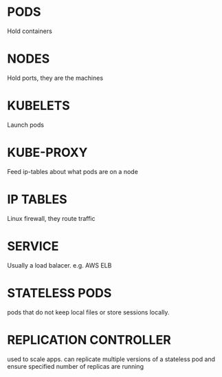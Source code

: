 PODS
=====
Hold containers

NODES
=======
Hold ports, they are the machines

KUBELETS
=========
Launch pods

KUBE-PROXY
===========
Feed ip-tables about what pods are on a node

IP TABLES
=============
Linux firewall, they route traffic

SERVICE
===========
Usually a load balacer. e.g. AWS ELB 

STATELESS PODS
=================
pods that do not keep local files or store sessions locally.

REPLICATION CONTROLLER
=======================
used to scale apps. can replicate multiple versions of a stateless pod and ensure specified number of replicas are running